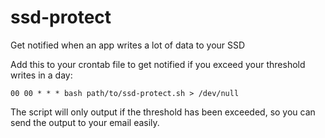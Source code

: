 # ssd-protect
Get notified when an app writes a lot of data to your SSD

Add this to your crontab file to get notified if you exceed your threshold writes in a day:

`00 00 * * * bash path/to/ssd-protect.sh > /dev/null`

The script will only output if the threshold has been exceeded, so you can send the output to your email easily.
